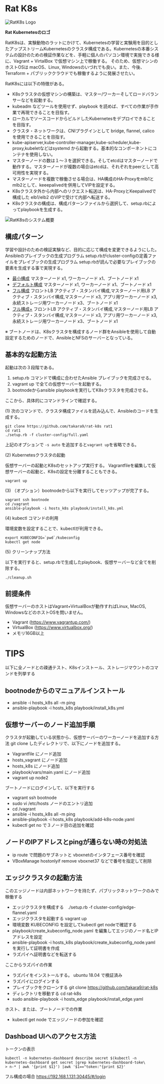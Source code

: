 # Rat K8s

![RatK8s Logo](docs/images/rat_logo.png)

**Rat Kubernetesのロゴ**

RatK8sは、実験動物のラットにかけて、Kubernetesの学習と実験用を目的としたアップストリームKubernetesのクラスタ構成である。Kubernetesの本番システムの設計のための検証作業などを、手軽に個人のパソコン環境で実施できる様に、Vagrant + VirtalBox で仮想マシン上で稼働する。
そのため、仮想マシンのホストOSは macOS、Linux, Windowsのいづれでも良い。また、今後、Terraform + パブリッククラウドでも稼働するように発展させたい。


RatK8sには以下の特徴がある。

* K8sクラスタの仮想マシンの構築は、マスター/ワーカーそしてロードバランサーなどを起動する。
* kubeadm などツールを使用せず、playbook を読めば、すべての作業が手作業で再現できることを目指す。
* ローカルでソースコードからビルドしたKubernetesをデプロイできることを目指す。
* クラスタ・ネットワークは、CNIプラグインとして bridge, flannel, calico を使用できることを目指す。
* kube-apiserver,kube-controller-manager,kube-scheduler,kube-proxy,kubeletなどはsystemd から起動する。基本的なコンポーネントにコンテナを使用しない。
* マスターノードの数は１〜３を選択できる。そしてetcdはマスターノードで動作する。マスターノードが複数の場合はetcdは、それぞれをpeerとして高可用性を実現する。
* マスターノードを複数で稼働させる場合は、HA構成のHA-Proxyをmlb1とmlb2として、keeepalivedを併用してVIPを設定する。
* K8sクラスタ外から内部へのリクエスト転送は、HA-ProxyとKeepalivedで構成した elb1/elb2 のVIPで受けて内部へ転送する。
* K8sクラスタの構成は、構成パターンファイルから選択して、setup.rbによってplaybookを生成する。

![RatK8sのシステム概要](docs/images/ratk8s_overview.png)



## 構成パターン

学習や設計のための検証実験など、目的に応じて構成を変更できるようにした。 Ansibleのプレイブックの生成プログラム setup.rbがcluster-configの定義ファイルをプレイブックの生成プログラム setup.rbが読んで必要なプレイブックの要素を生成する事で実現する。

* [最小構成](docs/config-02.md) マスターノード x1, ワーカーノード x1、ブートノード x1
* [デフォルト構成](docs/config-03.md) マスターノード x1, ワーカーノード x1、ブートノード x1
* [フル構成](docs/config-01.md) フロントLB アクティブ・スタンバイ構成,マスターノード用LB アクティブ・スタンバイ構成,マスターノード x3, アプリ用ワーカーノード x3, 永続ストレージ用ワーカーノード x3、ブートノード x1
* [フル構成+](docs/config-04.md) フロントLB アクティブ・スタンバイ構成,マスターノード用LB アクティブ・スタンバイ構成,マスターノード x3, アプリ用ワーカーノード x3, 永続ストレージ用ワーカーノード x3、ブートノード x1

※ ブートノードは、K8sクラスタを構成するノード群をAnsibleを使用して自動設定するためのノードで、AnsibleとNFSのサーバーとなっている。




## 基本的な起動方法

起動は次の３段階である。
1. setup.rb コマンドで構成に合わせたAnsible プレイブックを完成させる。
2. vagrant up で全ての仮想サーバーを起動する。
3. bootnodeからansible playbookを実行してK8sクラスタを完成させる。

ここから、具体的にコマンドラインで確認する。

(1) 次のコマンドで、クラスタ構成ファイルを読み込んで、Ansibleのコードを生成する。

~~~
git clone https://github.com/takara9/rat-k8s rat1
cd rat1
./setup.rb -f cluster-config/full.yaml 
~~~
上記のオプションで `-s auto` を追加すると`vagrant up`を省略できる。


(2) Kubernetesクラスタの起動

仮想サーバーの起動とK8sのセットアップ実行する。
Vagrantfileを編集して仮想サーバーの起動と、K8sの設定を分離することもできる。

~~~
vagrant up
~~~


(3) （オプション）bootnodeから以下を実行してセッツアップが完了する。

~~~
vagrant ssh bootnode
cd /vagrant
ansible-playbook -i hosts_k8s playbook/install_k8s.yml
~~~

(4) kubectl コマンドの利用

環境変数を設定することで、kubectlが利用できる。

~~~
export KUBECONFIG=`pwd`/kubeconfig 
kubectl get node
~~~


(5) クリーンナップ方法

以下を実行すると、setup.rbで生成したplaybook、仮想サーバーなど全てを削除する。

~~~
./cleanup.sh 
~~~



## 前提条件

仮想サーバーのホストはVagrant+VirtualBoxが動作すればLinux, MacOS, WindowsなどのホストOSを問いません。

* Vagrant (https://www.vagrantup.com/)
* VirtualBox (https://www.virtualbox.org/)
* メモリ16GB以上


# TIPS

以下に全ノードとの疎通テスト、K8sインストール、ストレージマウントのコマンドを列挙する


## bootnodeからのマニュアルインストール

* ansible -i hosts_k8s all -m ping
* ansible-playbook -i hosts_k8s playbook/install_k8s.yml



## 仮想サーバーのノード追加手順

クラスタが起動している状態から、仮想サーバーのワーカーノードを追加する方法
git clone したディレクトリで、以下にノードを追加する。

* Vagrantfile にノード追加
* hosts_vagrant にノード追加
* hosts_k8s にノード追加
* playbook/vars/main.yaml にノード追加
* vagrant up node2

ブートノードにログインして、以下を実行する
* vagrant ssh bootnode
* sudo vi /etc/hosts ノードのエントリ追加
* cd /vagrant
* ansible -i hosts_k8s all -m ping
* ansible-playbook -i hosts_k8s playbook/add-k8s-node.yaml
* kubectl get no で３ノード目の追加を確認



## ノードのIPアドレスとpingが通らない時の対処法

* ip route で問題のサブネットと vboxnetのインタフェース番号を確認
* VBoxManage hostonlyif remove vboxnet37 などで番号を指定して削除


## エッジクラスタの起動方法

このエッジノードは内部ネットワークを持たず、パブリックネットワークのみで稼働する

* エッジクラスタを構成する　./setup.rb -f cluster-config/edge-flannel.yaml
* エッジクラスタを起動する  vagrant up
* 環境変数 KUBECONFIG を設定してkubectl get nodeで確認する
* playbook/create_kubeconfig_node.yaml を編集してエッジのノード名とIPアドレスを設定
* ansible-playbook -i hosts_k8s playbook/create_kubeconfig_node.yaml を実行して証明書を作成
* ラズパイへ証明書などを転送する

ここからラズパイの作業

* ラズパイをインストールする。 ubuntu 18.04 で検証済み
* ラズパイにログインする
* プレイブックをクローンする git clone https://github.com/takara9/rat-k8s
* ディレクトリを移動する cd rat-k8s
* sudo ansible-playbook -i hosts_edge playbook/install_edge.yaml

ホスト、または、ブートノードでの作業

* kubectl get node でエッジノードの参加を確認


## Dashboad UIへのアクセス方法

トークンの表示

~~~
kubectl -n kubernetes-dashboard describe secret $(kubectl -n kubernetes-dashboard get secret |grep kubernetes-dashboard-toke\
> n-* | awk '{print $1}') |awk '$1=="token:"{print $2}'
~~~

フル構成の場合
https://192.168.1.131:30445/#/login






